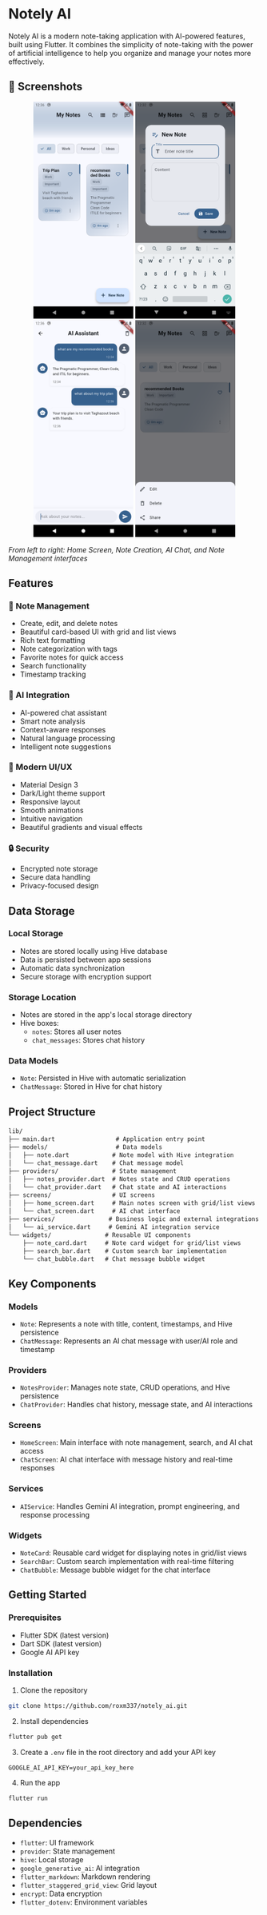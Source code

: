 # Notely AI

Notely AI is a modern note-taking application with AI-powered features, built using Flutter. It combines the simplicity of note-taking with the power of artificial intelligence to help you organize and manage your notes more effectively.

## 📱 Screenshots

<div align="center">
  <img src="assets/screenshots/home_screen.png" width="200" alt="Home Screen"/>
  <img src="assets/screenshots/create_note.png" width="200" alt="Note Creation"/>
  <img src="assets/screenshots/ai_chat.png" width="200" alt="AI Chat"/>
  <img src="assets/screenshots/note_management.png" width="200" alt="Note Management"/>
</div>

*From left to right: Home Screen, Note Creation, AI Chat, and Note Management interfaces*

## Features

### 📝 Note Management
- Create, edit, and delete notes
- Beautiful card-based UI with grid and list views
- Rich text formatting
- Note categorization with tags
- Favorite notes for quick access
- Search functionality
- Timestamp tracking

### 🤖 AI Integration
- AI-powered chat assistant
- Smart note analysis
- Context-aware responses
- Natural language processing
- Intelligent note suggestions

### 🎨 Modern UI/UX
- Material Design 3
- Dark/Light theme support
- Responsive layout
- Smooth animations
- Intuitive navigation
- Beautiful gradients and visual effects

### 🔒 Security
- Encrypted note storage
- Secure data handling
- Privacy-focused design

## Data Storage

### Local Storage
- Notes are stored locally using Hive database
- Data is persisted between app sessions
- Automatic data synchronization
- Secure storage with encryption support

### Storage Location
- Notes are stored in the app's local storage directory
- Hive boxes:
  - `notes`: Stores all user notes
  - `chat_messages`: Stores chat history

### Data Models
- `Note`: Persisted in Hive with automatic serialization
- `ChatMessage`: Stored in Hive for chat history

## Project Structure

```
lib/
├── main.dart                 # Application entry point
├── models/                   # Data models
│   ├── note.dart            # Note model with Hive integration
│   └── chat_message.dart    # Chat message model
├── providers/               # State management
│   ├── notes_provider.dart  # Notes state and CRUD operations
│   └── chat_provider.dart   # Chat state and AI interactions
├── screens/                 # UI screens
│   ├── home_screen.dart     # Main notes screen with grid/list views
│   └── chat_screen.dart     # AI chat interface
├── services/               # Business logic and external integrations
│   └── ai_service.dart     # Gemini AI integration service
└── widgets/               # Reusable UI components
    ├── note_card.dart     # Note card widget for grid/list views
    ├── search_bar.dart    # Custom search bar implementation
    └── chat_bubble.dart   # Chat message bubble widget
```

## Key Components

### Models
- `Note`: Represents a note with title, content, timestamps, and Hive persistence
- `ChatMessage`: Represents an AI chat message with user/AI role and timestamp

### Providers
- `NotesProvider`: Manages note state, CRUD operations, and Hive persistence
- `ChatProvider`: Handles chat history, message state, and AI interactions

### Screens
- `HomeScreen`: Main interface with note management, search, and AI chat access
- `ChatScreen`: AI chat interface with message history and real-time responses

### Services
- `AIService`: Handles Gemini AI integration, prompt engineering, and response processing

### Widgets
- `NoteCard`: Reusable card widget for displaying notes in grid/list views
- `SearchBar`: Custom search implementation with real-time filtering
- `ChatBubble`: Message bubble widget for the chat interface

## Getting Started

### Prerequisites
- Flutter SDK (latest version)
- Dart SDK (latest version)
- Google AI API key

### Installation
1. Clone the repository
```bash
git clone https://github.com/roxm337/notely_ai.git
```

2. Install dependencies
```bash
flutter pub get
```

3. Create a `.env` file in the root directory and add your API key
```
GOOGLE_AI_API_KEY=your_api_key_here
```

4. Run the app
```bash
flutter run
```

## Dependencies

- `flutter`: UI framework
- `provider`: State management
- `hive`: Local storage
- `google_generative_ai`: AI integration
- `flutter_markdown`: Markdown rendering
- `flutter_staggered_grid_view`: Grid layout
- `encrypt`: Data encryption
- `flutter_dotenv`: Environment variables


